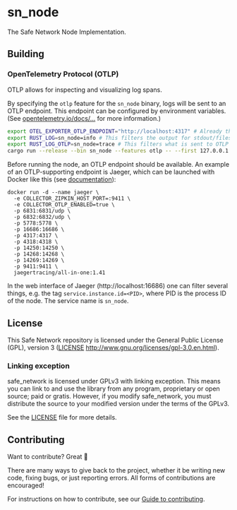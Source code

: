 # sn_node

The Safe Network Node Implementation.

## Building

### OpenTelemetry Protocol (OTLP)

OTLP allows for inspecting and visualizing log spans.

By specifying the `otlp` feature for the `sn_node` binary, logs will be sent to an OTLP endpoint. This endpoint can be configured by environment variables. (See [opentelemetry.io/docs/...](https://opentelemetry.io/docs/reference/specification/protocol/exporter/) for more information.)

```sh
export OTEL_EXPORTER_OTLP_ENDPOINT="http://localhost:4317" # Already the default
export RUST_LOG=sn_node=info # This filters the output for stdout/files, not OTLP
export RUST_LOG_OTLP=sn_node=trace # This filters what is sent to OTLP endpoint 
cargo run --release --bin sn_node --features otlp -- --first 127.0.0.1:0 --local-addr=127.0.0.1:0
```

Before running the node, an OTLP endpoint should be available. An example of an OTLP-supporting endpoint is Jaeger, which can be launched with Docker like this (see [documentation](https://www.jaegertracing.io/docs/1.42/getting-started/#all-in-one)):
```
docker run -d --name jaeger \
  -e COLLECTOR_ZIPKIN_HOST_PORT=:9411 \
  -e COLLECTOR_OTLP_ENABLED=true \
  -p 6831:6831/udp \
  -p 6832:6832/udp \
  -p 5778:5778 \
  -p 16686:16686 \
  -p 4317:4317 \
  -p 4318:4318 \
  -p 14250:14250 \
  -p 14268:14268 \
  -p 14269:14269 \
  -p 9411:9411 \
  jaegertracing/all-in-one:1.41
```

In the web interface of Jaeger (http://localhost:16686) one can filter several things, e.g. the tag `service.instance.id=<PID>`, where PID is the process ID of the node. The service name is `sn_node`.

## License

This Safe Network repository is licensed under the General Public License (GPL), version 3 ([LICENSE](LICENSE) http://www.gnu.org/licenses/gpl-3.0.en.html).

### Linking exception

safe_network is licensed under GPLv3 with linking exception. This means you can link to and use the library from any program, proprietary or open source; paid or gratis. However, if you modify safe_network, you must distribute the source to your modified version under the terms of the GPLv3.

See the [LICENSE](LICENSE) file for more details.

## Contributing

Want to contribute? Great :tada:

There are many ways to give back to the project, whether it be writing new code, fixing bugs, or just reporting errors. All forms of contributions are encouraged!

For instructions on how to contribute, see our [Guide to contributing](https://github.com/maidsafe/QA/blob/master/CONTRIBUTING.md).
